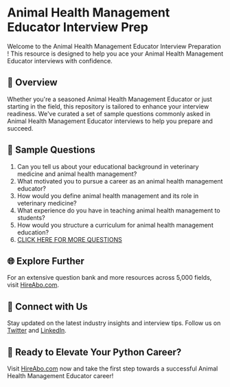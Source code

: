 # Animal Health Management Educator Interview Prep

Welcome to the Animal Health Management Educator Interview Preparation ! This resource is designed to help you ace your Animal Health Management Educator interviews with confidence.

## 🚀 Overview

Whether you're a seasoned Animal Health Management Educator or just starting in the field, this repository is tailored to enhance your interview readiness. We've curated a set of sample questions commonly asked in Animal Health Management Educator interviews to help you prepare and succeed.

## 📝 Sample Questions

1. Can you tell us about your educational background in veterinary medicine and animal health management?
2. What motivated you to pursue a career as an animal health management educator?
3. How would you define animal health management and its role in veterinary medicine?
4. What experience do you have in teaching animal health management to students?
5. How would you structure a curriculum for animal health management education?
6. [CLICK HERE FOR MORE QUESTIONS](https://hireabo.com/job/24_3_35/Animal%20Health%20Management%20Educator)

## 🌐 Explore Further

For an extensive question bank and more resources across 5,000 fields, visit [HireAbo.com](https://www.hireabo.com).

## 📱 Connect with Us

Stay updated on the latest industry insights and interview tips. Follow us on [Twitter](https://twitter.com/hireabo) and [LinkedIn](https://www.linkedin.com/in/hire-abo-3609972a8/).

## 🚀 Ready to Elevate Your Python Career?

Visit [HireAbo.com](https://www.hireabo.com) now and take the first step towards a successful Animal Health Management Educator career!